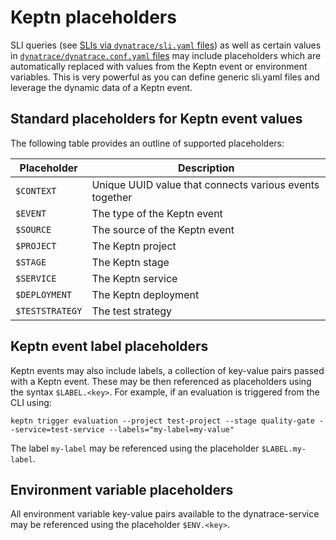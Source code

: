 # Keptn placeholders

SLI queries (see [SLIs via `dynatrace/sli.yaml` files](slis-via-files.md)) as well as certain values in [`dynatrace/dynatrace.conf.yaml` files](dynatrace-conf-yaml-file.md) may include placeholders which are automatically replaced with values from the Keptn event or environment variables. This is very powerful as you can define generic sli.yaml files and leverage the dynamic data of a Keptn event. 


## Standard placeholders for Keptn event values

The following table provides an outline of supported placeholders:

| Placeholder | Description|
|---|---|
| `$CONTEXT` | Unique UUID value that connects various events together |
| `$EVENT` | The type of the Keptn event|
| `$SOURCE` | The source of the Keptn event|
| `$PROJECT` | The Keptn project  |
| `$STAGE` | The Keptn stage |
| `$SERVICE` | The Keptn service |
| `$DEPLOYMENT` | The Keptn deployment |
| `$TESTSTRATEGY` | The test strategy|


## Keptn event label placeholders

Keptn events may also include labels, a collection of key-value pairs passed with a Keptn event. These may be then referenced as placeholders using the syntax `$LABEL.<key>`. For example, if an evaluation is triggered from the CLI using:

```console
keptn trigger evaluation --project test-project --stage quality-gate --service=test-service --labels="my-label=my-value"
```

The label `my-label` may be referenced using the placeholder `$LABEL.my-label`.


## Environment variable placeholders

All environment variable key-value pairs available to the dynatrace-service may be referenced using the placeholder `$ENV.<key>`.
